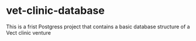 # vet-clinic-database
This is a frist Postgress project that contains a basic database structure of a Vect clinic venture
